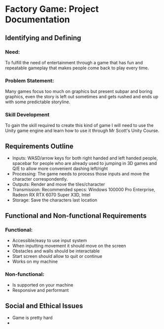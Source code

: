 # Factory Game: Project Documentation

## Identifying and Defining
### Need:
To fulfill the need of entertainment through a game that has fun and repeatable gameplay that makes people come back to play every time.

### Problem Statement:
Many games focus too much on graphics but present subpar and boring graphics, even the story is left out sometimes and gets rushed and ends up with some predictable storyline.

### Skill Development
To gain the skill required to create this kind of game I will need to use the Unity game engine and learn how to use it through Mr Scott's Unity Course.

## Requirements Outline
- Inputs: WASD/arrow keys for both right handed and left handed people, spacebar for people who are already used to jumping in 3D games and Q/E to allow more convenient dashing left/right
- Processing: The game needs to process those inputs and move the character correspondently.
- Outputs: Render and move the tiles/character
- Transmission: Recommended specs: Windows 100000 Pro Enterprise, Radeon RX RTX 6070 Super X3D, Intel 
- Storage: Save the characters last location

## Functional and Non-functional Requirements
### Functional:
- Accessible/easy to use input system
- When inputting movement it should move on the screen
- Obstacles and walls should be interactable
- Start screen should allow to quit or continue
- Works on my machine

### Non-functional:
- Is supported on your machine
- Responsive and performant

## Social and Ethical Issues
- Game is pretty hard
- 

